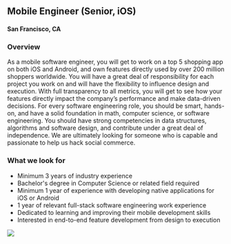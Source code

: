 ## Mobile Engineer (Senior, iOS)
#### San Francisco, CA

### Overview
As a mobile software engineer, you will get to work on a top 5 shopping app on both iOS and Android, and own features directly used by over 200 million shoppers worldwide. You will have a great deal of responsibility for each project you work on and will have the flexibility to influence design and execution. With full transparency to all metrics, you will get to see how your features directly impact the company’s performance and make data-driven decisions.
For every software engineering role, you should be smart, hands-on, and have a solid foundation in math, computer science, or software engineering. You should have strong competencies in data structures, algorithms and software design, and contribute under a great deal of independence. We are ultimately looking for someone who is capable and passionate to help us hack social commerce.

### What we look for
+	Minimum 3 years of industry experience
+	Bachelor's degree in Computer Science or related field required
+	Minimum 1 year of experience with developing native applications for iOS or Android
+	1 year of relevant full-stack software engineering work experience
+	Dedicated to learning and improving their mobile development skills
+	Interested in end-to-end feature development from design to execution


[<img src='https://dabuttonfactory.com/button.png?t=Learn+More&f=Calibri-Bold&ts=24&tc=fff&hp=20&vp=8&c=5&bgt=unicolored&bgc=29aafe'>](https://letsrockit.co/job/v2lzaa-mobile-engineer-senior-ios)
